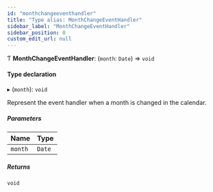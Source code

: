 ```yaml
---
id: "monthchangeeventhandler"
title: "Type alias: MonthChangeEventHandler"
sidebar_label: "MonthChangeEventHandler"
sidebar_position: 0
custom_edit_url: null
---
```


Ƭ **MonthChangeEventHandler**: (`month`: `Date`) => `void`

#### Type declaration

▸ (`month`): `void`

Represent the event handler when a month is changed in the calendar.

##### Parameters

| Name | Type |
| :------ | :------ |
| `month` | `Date` |

##### Returns

`void`
